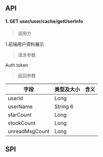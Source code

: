 ## API

#### 1. GET user/user/cache/getUserInfo
> 调用方

1.前端用户资料展示

> 请求参数

Auth token

> 返回参数

|字段|类型及大小|含义|
|-|-|-|
|userId|Long ||
|userName|String 6|
|starCount|Long|
|stockCount|Long|
|unreadMsgCount|Long|

## SPI


